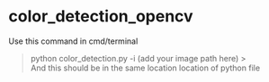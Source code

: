 # color_detection_opencv
 Use this command in cmd/terminal <br/>
 > python color_detection.py -i (add your image path here) > <br/> 
 And this should be in the same location location of python file
  
